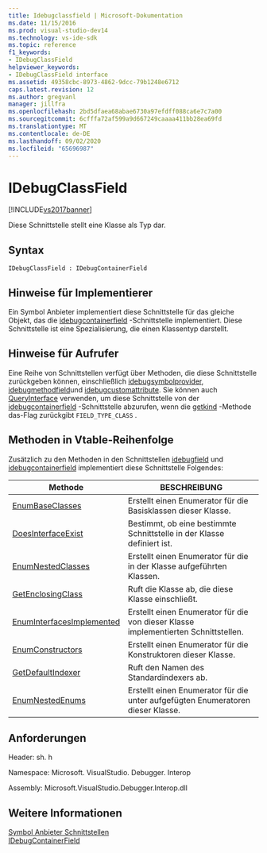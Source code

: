 ```yaml
---
title: Idebugclassfield | Microsoft-Dokumentation
ms.date: 11/15/2016
ms.prod: visual-studio-dev14
ms.technology: vs-ide-sdk
ms.topic: reference
f1_keywords:
- IDebugClassField
helpviewer_keywords:
- IDebugClassField interface
ms.assetid: 49358cbc-8973-4862-9dcc-79b1248e6712
caps.latest.revision: 12
ms.author: gregvanl
manager: jillfra
ms.openlocfilehash: 2bd5dfaea68abae6730a97efdff088ca6e7c7a00
ms.sourcegitcommit: 6cfffa72af599a9d667249caaaa411bb28ea69fd
ms.translationtype: MT
ms.contentlocale: de-DE
ms.lasthandoff: 09/02/2020
ms.locfileid: "65696987"
---
```

# <a name="idebugclassfield"></a>IDebugClassField
[!INCLUDE[vs2017banner](../../../includes/vs2017banner.md)]

Diese Schnittstelle stellt eine Klasse als Typ dar.  
  
## <a name="syntax"></a>Syntax  
  
```  
IDebugClassField : IDebugContainerField  
```  
  
## <a name="notes-for-implementers"></a>Hinweise für Implementierer  
 Ein Symbol Anbieter implementiert diese Schnittstelle für das gleiche Objekt, das die [idebugcontainerfield](../../../extensibility/debugger/reference/idebugcontainerfield.md) -Schnittstelle implementiert. Diese Schnittstelle ist eine Spezialisierung, die einen Klassentyp darstellt.  
  
## <a name="notes-for-callers"></a>Hinweise für Aufrufer  
 Eine Reihe von Schnittstellen verfügt über Methoden, die diese Schnittstelle zurückgeben können, einschließlich [idebugsymbolprovider](../../../extensibility/debugger/reference/idebugsymbolprovider.md), [idebugmethodfield](../../../extensibility/debugger/reference/idebugmethodfield.md)und [idebugcustomattribute](../../../extensibility/debugger/reference/idebugcustomattribute.md). Sie können auch [QueryInterface](https://msdn.microsoft.com/library/62fce95e-aafa-4187-b50b-e6611b74c3b3) verwenden, um diese Schnittstelle von der [idebugcontainerfield](../../../extensibility/debugger/reference/idebugcontainerfield.md) -Schnittstelle abzurufen, wenn die [getkind](../../../extensibility/debugger/reference/idebugfield-getkind.md) -Methode das-Flag zurückgibt `FIELD_TYPE_CLASS` .  
  
## <a name="methods-in-vtable-order"></a>Methoden in Vtable-Reihenfolge  
 Zusätzlich zu den Methoden in den Schnittstellen [idebugfield](../../../extensibility/debugger/reference/idebugfield.md) und [idebugcontainerfield](../../../extensibility/debugger/reference/idebugcontainerfield.md) implementiert diese Schnittstelle Folgendes:  
  
|Methode|BESCHREIBUNG|  
|------------|-----------------|  
|[EnumBaseClasses](../../../extensibility/debugger/reference/idebugclassfield-enumbaseclasses.md)|Erstellt einen Enumerator für die Basisklassen dieser Klasse.|  
|[DoesInterfaceExist](../../../extensibility/debugger/reference/idebugclassfield-doesinterfaceexist.md)|Bestimmt, ob eine bestimmte Schnittstelle in der Klasse definiert ist.|  
|[EnumNestedClasses](../../../extensibility/debugger/reference/idebugclassfield-enumnestedclasses.md)|Erstellt einen Enumerator für die in der Klasse aufgeführten Klassen.|  
|[GetEnclosingClass](../../../extensibility/debugger/reference/idebugclassfield-getenclosingclass.md)|Ruft die Klasse ab, die diese Klasse einschließt.|  
|[EnumInterfacesImplemented](../../../extensibility/debugger/reference/idebugclassfield-enuminterfacesimplemented.md)|Erstellt einen Enumerator für die von dieser Klasse implementierten Schnittstellen.|  
|[EnumConstructors](../../../extensibility/debugger/reference/idebugclassfield-enumconstructors.md)|Erstellt einen Enumerator für die Konstruktoren dieser Klasse.|  
|[GetDefaultIndexer](../../../extensibility/debugger/reference/idebugclassfield-getdefaultindexer.md)|Ruft den Namen des Standardindexers ab.|  
|[EnumNestedEnums](../../../extensibility/debugger/reference/idebugclassfield-enumnestedenums.md)|Erstellt einen Enumerator für die unter aufgefügten Enumeratoren dieser Klasse.|  
  
## <a name="requirements"></a>Anforderungen  
 Header: sh. h  
  
 Namespace: Microsoft. VisualStudio. Debugger. Interop  
  
 Assembly: Microsoft.VisualStudio.Debugger.Interop.dll  
  
## <a name="see-also"></a>Weitere Informationen  
 [Symbol Anbieter Schnittstellen](../../../extensibility/debugger/reference/symbol-provider-interfaces.md)   
 [IDebugContainerField](../../../extensibility/debugger/reference/idebugcontainerfield.md)
